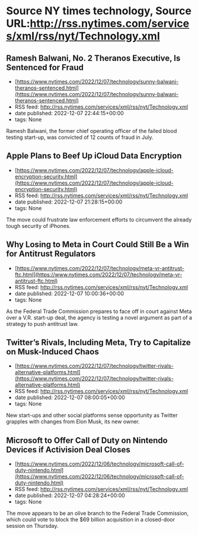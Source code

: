 # Source NY times technology, Source URL:http://rss.nytimes.com/services/xml/rss/nyt/Technology.xml

## Ramesh Balwani, No. 2 Theranos Executive, Is Sentenced for Fraud
 - [https://www.nytimes.com/2022/12/07/technology/sunny-balwani-theranos-sentenced.html](https://www.nytimes.com/2022/12/07/technology/sunny-balwani-theranos-sentenced.html)
 - RSS feed: http://rss.nytimes.com/services/xml/rss/nyt/Technology.xml
 - date published: 2022-12-07 22:44:15+00:00
 - tags: None

Ramesh Balwani, the former chief operating officer of the failed blood testing start-up, was convicted of 12 counts of fraud in July.

## Apple Plans to Beef Up iCloud Data Encryption
 - [https://www.nytimes.com/2022/12/07/technology/apple-icloud-encryption-security.html](https://www.nytimes.com/2022/12/07/technology/apple-icloud-encryption-security.html)
 - RSS feed: http://rss.nytimes.com/services/xml/rss/nyt/Technology.xml
 - date published: 2022-12-07 21:28:15+00:00
 - tags: None

The move could frustrate law enforcement efforts to circumvent the already tough security of iPhones.

## Why Losing to Meta in Court Could Still Be a Win for Antitrust Regulators
 - [https://www.nytimes.com/2022/12/07/technology/meta-vr-antitrust-ftc.html](https://www.nytimes.com/2022/12/07/technology/meta-vr-antitrust-ftc.html)
 - RSS feed: http://rss.nytimes.com/services/xml/rss/nyt/Technology.xml
 - date published: 2022-12-07 10:00:36+00:00
 - tags: None

As the Federal Trade Commission prepares to face off in court against Meta over a V.R. start-up deal, the agency is testing a novel argument as part of a strategy to push antitrust law.

## Twitter’s Rivals, Including Meta, Try to Capitalize on Musk-Induced Chaos
 - [https://www.nytimes.com/2022/12/07/technology/twitter-rivals-alternative-platforms.html](https://www.nytimes.com/2022/12/07/technology/twitter-rivals-alternative-platforms.html)
 - RSS feed: http://rss.nytimes.com/services/xml/rss/nyt/Technology.xml
 - date published: 2022-12-07 08:00:05+00:00
 - tags: None

New start-ups and other social platforms sense opportunity as Twitter grapples with changes from Elon Musk, its new owner.

## Microsoft to Offer Call of Duty on Nintendo Devices if Activision Deal Closes
 - [https://www.nytimes.com/2022/12/06/technology/microsoft-call-of-duty-nintendo.html](https://www.nytimes.com/2022/12/06/technology/microsoft-call-of-duty-nintendo.html)
 - RSS feed: http://rss.nytimes.com/services/xml/rss/nyt/Technology.xml
 - date published: 2022-12-07 04:28:24+00:00
 - tags: None

The move appears to be an olive branch to the Federal Trade Commission, which could vote to block the $69 billion acquisition in a closed-door session on Thursday.
